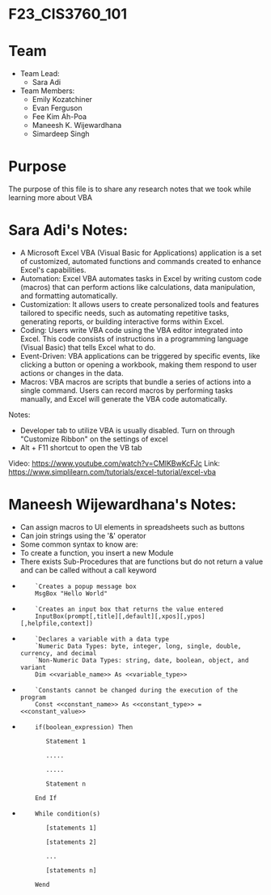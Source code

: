 # F23_CIS3760_101
# Team
- Team Lead: 
    - Sara Adi
- Team Members:
    - Emily Kozatchiner
    - Evan Ferguson
    - Fee Kim Ah-Poa
    - Maneesh K. Wijewardhana
    - Simardeep Singh

# Purpose
The purpose of this file is to share any research notes that we took while learning more about VBA

# Sara Adi's Notes:
- A Microsoft Excel VBA (Visual Basic for Applications) application is a set of customized, automated functions and commands created to enhance Excel's capabilities. 
- Automation: Excel VBA automates tasks in Excel by writing custom code (macros) that can perform actions like calculations, data manipulation, and formatting automatically.
- Customization: It allows users to create personalized tools and features tailored to specific needs, such as automating repetitive tasks, generating reports, or building interactive forms within Excel.
- Coding: Users write VBA code using the VBA editor integrated into Excel. This code consists of instructions in a programming language (Visual Basic) that tells Excel what to do.
- Event-Driven: VBA applications can be triggered by specific events, like clicking a button or opening a workbook, making them respond to user actions or changes in the data.
- Macros: VBA macros are scripts that bundle a series of actions into a single command. Users can record macros by performing tasks manually, and Excel will generate the VBA code automatically.

Notes:
- Developer tab to utilize VBA is usually disabled. Turn on through "Customize Ribbon" on the settings of excel
- Alt + F11 shortcut to open the VB tab

Video: https://www.youtube.com/watch?v=CMlKBwKcFJc
Link: https://www.simplilearn.com/tutorials/excel-tutorial/excel-vba

# Maneesh Wijewardhana's Notes:
- Can assign macros to UI elements in spreadsheets such as buttons
- Can join strings using the '&' operator
- Some common syntax to know are:
- To create a function, you insert a new Module
- There exists Sub-Procedures that are functions but do not return a value and can be called without a call keyword
-   ```excel-vba
        `Creates a popup message box
        MsgBox "Hello World"
    ```
-   ```excel-vba
        `Creates an input box that returns the value entered
        InputBox(prompt[,title][,default][,xpos][,ypos][,helpfile,context])
    ```
-   ```excel-vba
        `Declares a variable with a data type
        `Numeric Data Types: byte, integer, long, single, double, currency, and decimal
        `Non-Numeric Data Types: string, date, boolean, object, and variant
        Dim <<variable_name>> As <<variable_type>>
    ```
-   ```excel-vba
        `Constants cannot be changed during the execution of the program
        Const <<constant_name>> As <<constant_type>> = <<constant_value>>
    ```
-   ```excel-vba
        if(boolean_expression) Then

           Statement 1

           .....

           .....

           Statement n

        End If
    ```
-   ```excel-vba
        While condition(s)

           [statements 1]

           [statements 2]

           ...

           [statements n]

        Wend
    ```

